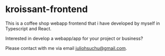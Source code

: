 # kroissant-frontend

This is a coffee shop webapp frontend that i have developed by myself in Typescript and React.

Interested in develop a webapp/app for your project or business? 

Please contact with me via email juliohsuchu@gmail.com.